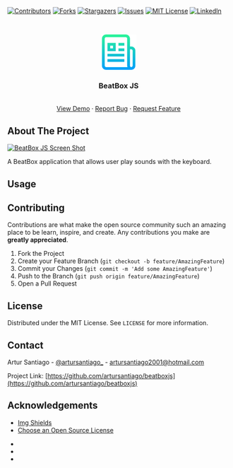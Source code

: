 <!-- PROJECT SHIELDS -->
<!--
*** I'm using markdown "reference style" links for readability.
*** Reference links are enclosed in brackets [ ] instead of parentheses ( ).
*** See the bottom of this document for the declaration of the reference variables
*** for contributors-url, forks-url, etc. This is an optional, concise syntax you may use.
*** https://www.markdownguide.org/basic-syntax/#reference-style-links
-->
[![Contributors][contributors-shield]][contributors-url]
[![Forks][forks-shield]][forks-url]
[![Stargazers][stars-shield]][stars-url]
[![Issues][issues-shield]][issues-url]
[![MIT License][license-shield]][license-url]
[![LinkedIn][linkedin-shield]][linkedin-url]

<!-- TROCAR beatboxjs PELO NOME DO REPOSITORIO -->

<!-- PROJECT LOGO -->
<br />
<p align="center">
  <a href="https://github.com/artursantiago/beatboxjs">
    <img src=".github/images/logo.png" alt="Logo" width="80" height="80">
  </a>

  <h3 align="center">BeatBox JS</h3>

  <p align="center">
    <!-- project_description -->
    <!-- <br />
    <a href="https://github.com/artursantiago/beatboxjs"><strong>Explore the docs »</strong></a>
    <br /> -->
    <br />
    <a href="https://github.com/artursantiago/beatboxjs">View Demo</a>
    ·
    <a href="https://github.com/artursantiago/beatboxjs/issues">Report Bug</a>
    ·
    <a href="https://github.com/artursantiago/beatboxjs/issues">Request Feature</a>
  </p>
</p>



<!-- TABLE OF CONTENTS -->
<!-- <details open="open">
  <summary><h2 style="display: inline-block">Table of Contents</h2></summary>
  <ol>
    <li>
      <a href="#about-the-project">About The Project</a>
      <ul>
        <li><a href="#built-with">Built With</a></li>
      </ul>
    </li>
    <li>
      <a href="#getting-started">Getting Started</a>
      <ul>
        <li><a href="#prerequisites">Prerequisites</a></li>
        <li><a href="#installation">Installation</a></li>
      </ul>
    </li>
    <li><a href="#usage">Usage</a></li>
    <li><a href="#roadmap">Roadmap</a></li>
    <li><a href="#contributing">Contributing</a></li>
    <li><a href="#license">License</a></li>
    <li><a href="#contact">Contact</a></li>
    <li><a href="#acknowledgements">Acknowledgements</a></li>
  </ol>
</details> -->



<!-- ABOUT THE PROJECT -->
## About The Project

[![BeatBox JS Screen Shot][project-screenshot]](https://example.com)

A BeatBox application that allows user play sounds with the keyboard.


<!-- ### Built With

* []()
* []()
* []() -->



<!-- GETTING STARTED -->
<!-- ## Getting Started

To get a local copy up and running follow these simple steps.

### Prerequisites

This is an example of how to list things you need to use the software and how to install them.
* npm
  ```sh
  npm install npm@latest -g
  ```

### Installation

1. Clone the repo
   ```sh
   git clone https://github.com/artursantiago/beatboxjs.git
   ```
2. Install NPM packages
   ```sh
   npm install
   ``` -->



<!-- USAGE EXAMPLES -->
## Usage

<!-- Use this space to show useful examples of how a project can be used. Additional screenshots, code examples and demos work well in this space. You may also link to more resources.

_For more examples, please refer to the [Documentation](https://example.com)_ -->



<!-- ROADMAP -->
<!-- ## Roadmap

See the [open issues](https://github.com/artursantiago/beatboxjs/issues) for a list of proposed features (and known issues). -->



<!-- CONTRIBUTING -->
## Contributing

Contributions are what make the open source community such an amazing place to be learn, inspire, and create. Any contributions you make are **greatly appreciated**.

1. Fork the Project
2. Create your Feature Branch (`git checkout -b feature/AmazingFeature`)
3. Commit your Changes (`git commit -m 'Add some AmazingFeature'`)
4. Push to the Branch (`git push origin feature/AmazingFeature`)
5. Open a Pull Request



<!-- LICENSE -->
## License

Distributed under the MIT License. See `LICENSE` for more information.



<!-- CONTACT -->
## Contact

Artur Santiago - [@artursantiago_](https://instagram.com/artursantiago_) - artursantiago2001@hotmail.com

Project Link: [https://github.com/artursantiago/beatboxjs](https://github.com/artursantiago/beatboxjs)



<!-- ACKNOWLEDGEMENTS -->
## Acknowledgements

<!-- * [GitHub Emoji Cheat Sheet](https://www.webpagefx.com/tools/emoji-cheat-sheet) -->
* [Img Shields](https://shields.io)
* [Choose an Open Source License](https://choosealicense.com)
<!-- * [GitHub Pages](https://pages.github.com) -->
<!-- * [Animate.css](https://daneden.github.io/animate.css) -->
<!-- * [Loaders.css](https://connoratherton.com/loaders) -->
<!-- * [Slick Carousel](https://kenwheeler.github.io/slick) -->
<!-- * [Smooth Scroll](https://github.com/cferdinandi/smooth-scroll) -->
<!-- * [Sticky Kit](http://leafo.net/sticky-kit) -->
<!-- * [JVectorMap](http://jvectormap.com) -->
<!-- * [Font Awesome](https://fontawesome.com) -->
* []()
* []()
* []()




<!-- MARKDOWN LINKS & IMAGES -->
<!-- https://www.markdownguide.org/basic-syntax/#reference-style-links -->
[contributors-shield]: https://img.shields.io/github/contributors/artursantiago/beatboxjs.svg?style=for-the-badge
[contributors-url]: https://github.com/artursantiago/beatboxjs/graphs/contributors
[forks-shield]: https://img.shields.io/github/forks/artursantiago/beatboxjs.svg?style=for-the-badge
[forks-url]: https://github.com/artursantiago/beatboxjs/network/members
[stars-shield]: https://img.shields.io/github/stars/artursantiago/beatboxjs.svg?style=for-the-badge
[stars-url]: https://github.com/artursantiago/beatboxjs/stargazers
[issues-shield]: https://img.shields.io/github/issues/artursantiago/beatboxjs.svg?style=for-the-badge
[issues-url]: https://github.com/artursantiago/beatboxjs/issues
[license-shield]: https://img.shields.io/github/license/artursantiago/beatboxjs.svg?style=for-the-badge
[license-url]: https://github.com/artursantiago/beatboxjs/blob/master/LICENSE.txt
[linkedin-shield]: https://img.shields.io/badge/-LinkedIn-black.svg?style=for-the-badge&logo=linkedin&colorB=555
[linkedin-url]: https://linkedin.com/in/artursantiago
[project-screenshot]: .github/images/screenshot.png